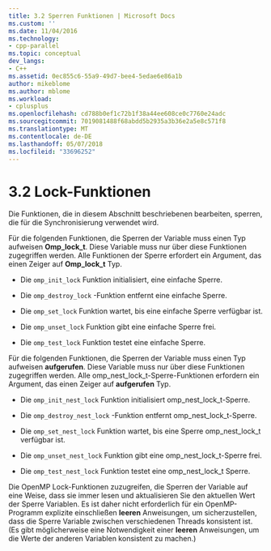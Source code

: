 ```yaml
---
title: 3.2 Sperren Funktionen | Microsoft Docs
ms.custom: ''
ms.date: 11/04/2016
ms.technology:
- cpp-parallel
ms.topic: conceptual
dev_langs:
- C++
ms.assetid: 0ec855c6-55a9-49d7-bee4-5edae6e86a1b
author: mikeblome
ms.author: mblome
ms.workload:
- cplusplus
ms.openlocfilehash: cd788b0ef1c72b1f38a44ee608ce0c7760e24adc
ms.sourcegitcommit: 7019081488f68abdd5b2935a3b36e2a5e8c571f8
ms.translationtype: MT
ms.contentlocale: de-DE
ms.lasthandoff: 05/07/2018
ms.locfileid: "33696252"
---
```

# <a name="32-lock-functions"></a>3.2 Lock-Funktionen
Die Funktionen, die in diesem Abschnitt beschriebenen bearbeiten, sperren, die für die Synchronisierung verwendet wird.  
  
 Für die folgenden Funktionen, die Sperren der Variable muss einen Typ aufweisen **Omp_lock_t**. Diese Variable muss nur über diese Funktionen zugegriffen werden. Alle Funktionen der Sperre erfordert ein Argument, das einen Zeiger auf **Omp_lock_t** Typ.  
  
-   Die `omp_init_lock` Funktion initialisiert, eine einfache Sperre.  
  
-   Die `omp_destroy_lock` -Funktion entfernt eine einfache Sperre.  
  
-   Die `omp_set_lock` Funktion wartet, bis eine einfache Sperre verfügbar ist.  
  
-   Die `omp_unset_lock` Funktion gibt eine einfache Sperre frei.  
  
-   Die `omp_test_lock` Funktion testet eine einfache Sperre.  
  
 Für die folgenden Funktionen, die Sperren der Variable muss einen Typ aufweisen **aufgerufen**.  Diese Variable muss nur über diese Funktionen zugegriffen werden. Alle omp_nest_lock_t-Sperre-Funktionen erfordern ein Argument, das einen Zeiger auf **aufgerufen** Typ.  
  
-   Die `omp_init_nest_lock` Funktion initialisiert omp_nest_lock_t-Sperre.  
  
-   Die `omp_destroy_nest_lock` -Funktion entfernt omp_nest_lock_t-Sperre.  
  
-   Die `omp_set_nest_lock` Funktion wartet, bis eine Sperre omp_nest_lock_t verfügbar ist.  
  
-   Die `omp_unset_nest_lock` Funktion gibt eine omp_nest_lock_t-Sperre frei.  
  
-   Die `omp_test_nest_lock` Funktion testet eine omp_nest_lock_t Sperre.  
  
 Die OpenMP Lock-Funktionen zuzugreifen, die Sperren der Variable auf eine Weise, dass sie immer lesen und aktualisieren Sie den aktuellen Wert der Sperre Variablen. Es ist daher nicht erforderlich für ein OpenMP-Programm explizite einschließen **leeren** Anweisungen, um sicherzustellen, dass die Sperre Variable zwischen verschiedenen Threads konsistent ist. (Es gibt möglicherweise eine Notwendigkeit einer **leeren** Anweisungen, um die Werte der anderen Variablen konsistent zu machen.)